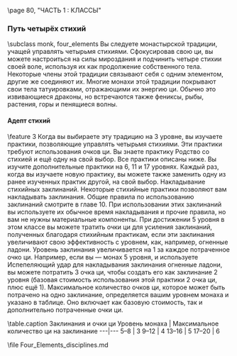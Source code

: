\page 80, "ЧАСТЬ 1 : КЛАССЫ"
### Путь четырёх стихий
\subclass monk, four_elements
Вы следуете монастырской традиции, учащей управлять четырьмя стихиями. Сфокусировав свою ци, вы можете настроиться на силы мироздания и подчинить четыре стихии своей воле, используя их как продолжение собственного тела.
Некоторые члены этой традиции связывают себя с одним элементом, другие же соединяют их.
Многие монахи этой традиции покрывают свои тела татуировками, отражающими их энергию ци. Обычно это извивающиеся драконы, но встречаются также фениксы, рыбы, растения, горы и пенящиеся волны.

#### Адепт стихий
\feature 3
Когда вы выбираете эту традицию на 3 уровне, вы изучаете практики, позволяющие управлять четырьмя стихиями. Эти практики требуют использования очков ци.
Вы знаете практику Родство со стихией и ещё одну на свой выбор. Все практики описаны ниже.
Вы изучите дополнительные практики на 6, 11 и 17
уровнях.
Каждый раз, когда вы изучаете новую практику, вы можете также заменить одну из ранее изученных практик другой, на свой выбор.
Накладывание стихийных заклинаний. Некоторые стихийные практики позволяют вам накладывать заклинания. Общие правила по использованию заклинаний смотрите в главе 10. При использовании этих заклинаний вы используете их обычное время накладывания и прочие правила, но вам не нужны материальные компоненты.
При достижении 5 уровня в этом классе вы можете тратить очки ци для усиления заклинаний, полученных благодаря стихийным практикам, если эти заклинания увеличивают свою эффективность с уровнем, как, например, огненные ладони. Уровень заклинания увеличивается на 1 за каждое потраченное очко ци. Например, если вы — монах 5 уровня, и используете Испепеляющий удар для накладывания заклинания огненные ладони, вы можете потратить 3 очка ци, чтобы создать его как заклинание 2 уровня (базовая стоимость использования этой практики 2 очка ци, плюс ещё 1).
Максимальное количество очков ци, которое может быть потрачено на одно заклинание, определяется вашим уровнем монаха и указано в таблице. Оно включает как базовую стоимость, так и дополнительно потраченные очки ци.

\table.caption Заклинания и очки ци
Уровень монаха | Максимальное количество ци на заклинание
---|---
5–8 | 3
9–12 | 4
13–16 | 5
17–20 | 6

\file Four_Elements_disciplines.md
